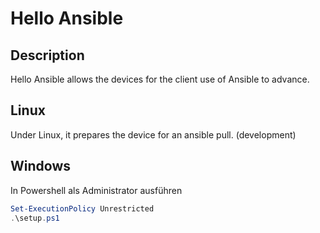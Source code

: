 # Hello Ansible

## Description

Hello Ansible allows the devices for the client use of Ansible to advance.

## Linux

Under Linux, it prepares the device for an ansible pull. (development)

## Windows

In Powershell als Administrator ausführen

```Powershell
Set-ExecutionPolicy Unrestricted
.\setup.ps1
```
